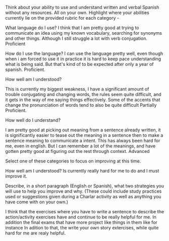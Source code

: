 Think about your ability to use and understand written and verbal Spanish without any resources. All on your own.
Highlight where your abilities currently lie on the provided rubric for each category -

What language do I use?
I think that I am pretty good at trying to communicate an idea using my known vocabulary, searching for synonyms and other things. Although I still struggle a lot with verb conjugation. Proficient


How do I use the language?
I can use the language pretty well, even though when i am forced to use it in practice it is hard to keep pace understanding what is being said. But that's kind of to be expected after only a year of spanish. Proficient.



How well am I understood?

This is currently my biggest weakness, I have a significant amount of trouble conjugating and changing words, the rules seem quite difficult, and it gets in the way of me saying things effectively. Some of the accents that change the pronunciation of words tend to also be quite difficult Partially Proficient.

How well do I understand?

I am pretty good at picking out meaning from a sentence already written, it is significantly easier to tease out the meaning in a sentence then to make a sentence meaning to communicate a intent. This has always been hard for me, even in english. But I can remember a lot of the meanings, and have gotten pretty good at figuring out the rest through context. Advanced

Select one of these categories to focus on improving at this time.

How well am I understood? Is currently really hard for me to do and I must improve it.

Describe, in a short paragraph (English or Spanish), what two strategies you will use to help you improve and why. (These could include study practices used or suggestions given during a Charlar activity as well as anything you have come with on your own.)

I think that the exercises where you have to write a sentence to describe the action/activity exercises have and continue to be really helpful for me. In addition the final exams that have more project like things in them like for instance In adition to that, the write your own story extercises, while quite hard for me are realy helpful.
